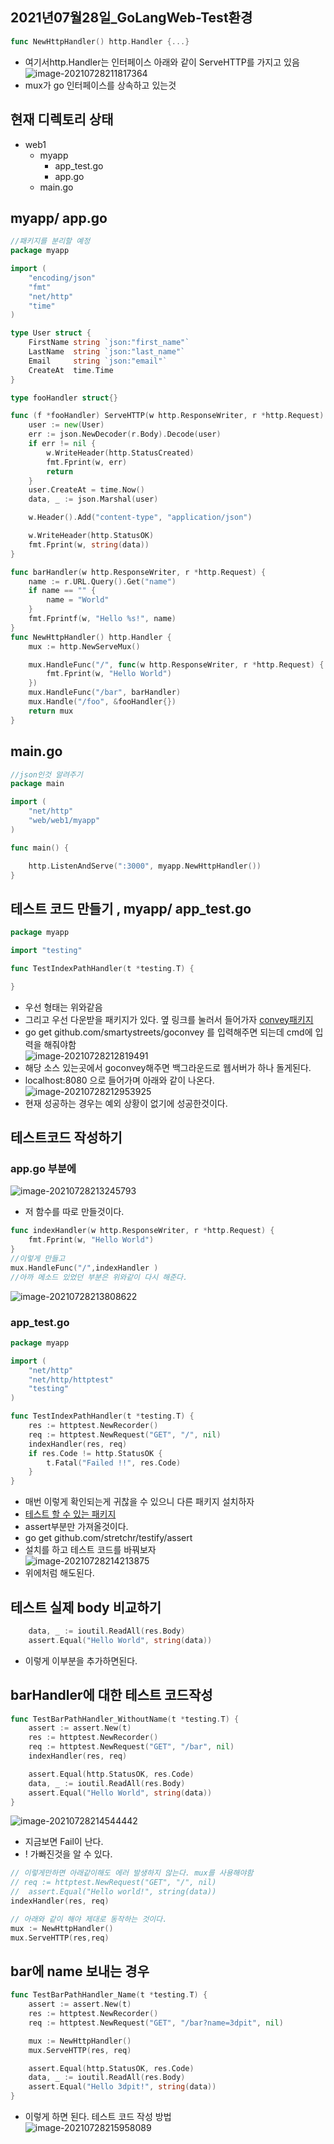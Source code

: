 

## 2021년07월28일_GoLangWeb-Test환경  
```go
func NewHttpHandler() http.Handler {...}
```
- 여기서http.Handler는  인터페이스 아래와 같이 ServeHTTP를 가지고 있음 
![image-20210728211817364](2021년07월28일_GoLangWeb-Test환경.assets/image-20210728211817364.png)
- mux가 go 인터페이스를 상속하고 있는것   
## 현재 디렉토리 상태 
- web1 
  - myapp
    - app_test.go 
    - app.go
  - main.go
## myapp/ app.go  
```go
//패키지를 분리할 예정
package myapp

import (
	"encoding/json"
	"fmt"
	"net/http"
	"time"
)

type User struct {
	FirstName string `json:"first_name"`
	LastName  string `json:"last_name"`
	Email     string `json:"email"`
	CreateAt  time.Time
}

type fooHandler struct{}

func (f *fooHandler) ServeHTTP(w http.ResponseWriter, r *http.Request) {
	user := new(User)
	err := json.NewDecoder(r.Body).Decode(user)
	if err != nil {
		w.WriteHeader(http.StatusCreated)
		fmt.Fprint(w, err)
		return
	}
	user.CreateAt = time.Now()
	data, _ := json.Marshal(user)

	w.Header().Add("content-type", "application/json")

	w.WriteHeader(http.StatusOK)
	fmt.Fprint(w, string(data))
}

func barHandler(w http.ResponseWriter, r *http.Request) {
	name := r.URL.Query().Get("name")
	if name == "" {
		name = "World"
	}
	fmt.Fprintf(w, "Hello %s!", name)
}
func NewHttpHandler() http.Handler {
	mux := http.NewServeMux()

	mux.HandleFunc("/", func(w http.ResponseWriter, r *http.Request) {
		fmt.Fprint(w, "Hello World")
	})
	mux.HandleFunc("/bar", barHandler)
	mux.Handle("/foo", &fooHandler{})
	return mux
}
```
## main.go  
```go
//json인것 알려주기
package main

import (
	"net/http"
	"web/web1/myapp"
)

func main() {

	http.ListenAndServe(":3000", myapp.NewHttpHandler())
}
```
## 테스트 코드 만들기 , myapp/ app_test.go   
```go
package myapp

import "testing"

func TestIndexPathHandler(t *testing.T) {

}
```
- 우선 형태는 위와같음  
-  그리고 우선 다운받을 패키지가 있다. 옆 링크를 눌러서 들어가자 [convey패키지](https://github.com/smartystreets/goconvey)  
-  go get github.com/smartystreets/goconvey 를 입력해주면 되는데 cmd에 입력을 해줘야함   
![image-20210728212819491](2021년07월28일_GoLangWeb-Test환경.assets/image-20210728212819491.png)
- 해당 소스 있는곳에서 goconvey해주면 백그라운드로 웹서버가 하나 돌게된다.
- localhost:8080 으로 들어가며 아래와 같이 나온다. 
![image-20210728212953925](2021년07월28일_GoLangWeb-Test환경.assets/image-20210728212953925.png)
- 현재 성공하는 경우는 예외 상황이 없기에 성공한것이다.  
## 테스트코드 작성하기 
### app.go 부분에 
![image-20210728213245793](2021년07월28일_GoLangWeb-Test환경.assets/image-20210728213245793.png)
- 저 함수를 따로 만들것이다. 
```go
func indexHandler(w http.ResponseWriter, r *http.Request) {
	fmt.Fprint(w, "Hello World")
}
//이렇게 만들고
mux.HandleFunc("/",indexHandler )
//아까 메소드 있었던 부분은 위와같이 다시 해준다.
```
![image-20210728213808622](2021년07월28일_GoLangWeb-Test환경.assets/image-20210728213808622.png)
### app_test.go  
```go
package myapp

import (
	"net/http"
	"net/http/httptest"
	"testing"
)

func TestIndexPathHandler(t *testing.T) {
	res := httptest.NewRecorder()
	req := httptest.NewRequest("GET", "/", nil)
	indexHandler(res, req)
	if res.Code != http.StatusOK {
		t.Fatal("Failed !!", res.Code)
	}
}
```
- 매번 이렇게 확인되는게 귀찮을 수 있으니 다른 패키지 설치하자  
- [테스트 할 수 있는 패키지](https://github.com/stretchr/testify/tree/master/assert)  
- assert부분만 가져올것이다. 
-  go get github.com/stretchr/testify/assert
-  설치를 하고 테스트 코드를 바꿔보자  
![image-20210728214213875](2021년07월28일_GoLangWeb-Test환경.assets/image-20210728214213875.png)
- 위에처럼 해도된다.  
## 테스트 실제 body 비교하기  
```go
	data, _ := ioutil.ReadAll(res.Body)
	assert.Equal("Hello World", string(data))
```
- 이렇게 이부분을 추가하면된다.  
## barHandler에 대한 테스트 코드작성    
```go
func TestBarPathHandler_WithoutName(t *testing.T) {
	assert := assert.New(t)
	res := httptest.NewRecorder()
	req := httptest.NewRequest("GET", "/bar", nil)
	indexHandler(res, req)

	assert.Equal(http.StatusOK, res.Code)
	data, _ := ioutil.ReadAll(res.Body)
	assert.Equal("Hello World", string(data))
}
```
![image-20210728214544442](2021년07월28일_GoLangWeb-Test환경.assets/image-20210728214544442.png)
- 지금보면 Fail이 난다. 
- ! 가빠진것을 알 수 있다.  
```go
// 이렇게만하면 아래같이해도 에러 발생하지 않는다. mux를 사용해야함
// req := httptest.NewRequest("GET", "/", nil)
// 	assert.Equal("Hello world!", string(data))
indexHandler(res, req)

// 아래와 같이 해야 제대로 동작하는 것이다.  
mux := NewHttpHandler()
mux.ServeHTTP(res,req)
```
## bar에 name 보내는 경우  
``` go
func TestBarPathHandler_Name(t *testing.T) {
	assert := assert.New(t)
	res := httptest.NewRecorder()
	req := httptest.NewRequest("GET", "/bar?name=3dpit", nil)

	mux := NewHttpHandler()
	mux.ServeHTTP(res, req)

	assert.Equal(http.StatusOK, res.Code)
	data, _ := ioutil.ReadAll(res.Body)
	assert.Equal("Hello 3dpit!", string(data))
}
```
- 이렇게 하면 된다.  테스트 코드 작성 방법  
![image-20210728215958089](2021년07월28일_GoLangWeb-Test환경.assets/image-20210728215958089.png)  